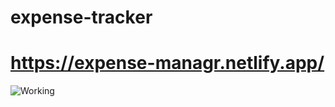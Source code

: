 # expense-tracker
# https://expense-managr.netlify.app/

![Working](https://github.com/hksahil/expense-tracker/blob/main/expense-manager.gif)
